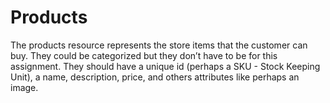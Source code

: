 # Products
The products resource represents the store items that the customer can buy. They could be categorized but they donʼt have to be for this assignment. They should have a unique id (perhaps a SKU - Stock Keeping Unit), a name, description, price, and others attributes like perhaps an image.
